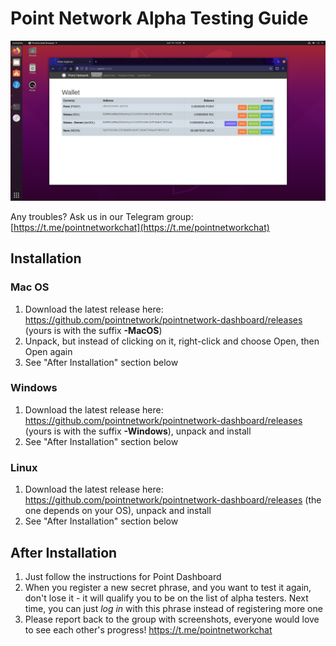 # Point Network Alpha Testing Guide

![alpha screenshot](resources/alpha_screenshot_2.png)

Any troubles? Ask us in our Telegram group: [https://t.me/pointnetworkchat](https://t.me/pointnetworkchat)

## Installation

### Mac OS

1. Download the latest release here: https://github.com/pointnetwork/pointnetwork-dashboard/releases (yours is with the suffix **-MacOS**)
2. Unpack, but instead of clicking on it, right-click and choose Open, then Open again
4. See "After Installation" section below

### Windows

1. Download the latest release here: https://github.com/pointnetwork/pointnetwork-dashboard/releases (yours is with the suffix **-Windows**), unpack and install
2. See "After Installation" section below

### Linux

1. Download the latest release here: https://github.com/pointnetwork/pointnetwork-dashboard/releases (the one depends on your OS), unpack and install
2. See "After Installation" section below

## After Installation

1. Just follow the instructions for Point Dashboard
2. When you register a new secret phrase, and you want to test it again, don't lose it - it will qualify you to be on the list of alpha testers. Next time, you can just *log in* with this phrase instead of registering more one
3. Please report back to the group with screenshots, everyone would love to see each other's progress! https://t.me/pointnetworkchat
